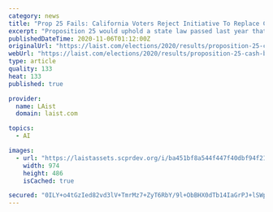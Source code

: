```yaml
---
category: news
title: "Prop 25 Fails: California Voters Reject Initiative To Replace Cash Bail System"
excerpt: "Proposition 25 would uphold a state law passed last year that ended pre-trial detention and cash bail for people accused of most misdemeanors. Those accused of the most violent and serious crimes would remain locked up."
publishedDateTime: 2020-11-06T01:12:00Z
originalUrl: "https://laist.com/elections/2020/results/proposition-25-cash-bail-replacement.php"
webUrl: "https://laist.com/elections/2020/results/proposition-25-cash-bail-replacement.php"
type: article
quality: 133
heat: 133
published: true

provider:
  name: LAist
  domain: laist.com

topics:
  - AI

images:
  - url: "https://laistassets.scprdev.org/i/ba451bf8a544f447f40dbf94f2172b0d/5fa18cd6bef47b0008898548-eight.jpg"
    width: 974
    height: 486
    isCached: true

secured: "0ILY+o4tGzIed82vd3lV+TmrMz7+ZyT6RbY/9l+ObBHX0dTb14IaGrPJ+lSWpey+fwWoi8HSqo0YQoaUGVTEf747lT9OqTScxMGBXhfOdwr3Gw8tCfz+2oUqPkZe+cbPKSTRnjutnmMOVQsZafHJVEDuzUHzznef2XsnYT19VsGAlGI0+zj7Ewbt4I08yc7wHGjJ4hSZwbHPjlEV2nM17zCB79Fudqnp4EVZZ1Tj7XhO1wfPBV9WxY/XeMJ27MDEk2FdgpGmpYKmL2EiQ26BTfUuQG63UXyNBgv5M6tAILk0TfKtBt6WQ1a55mGgZC6Pv6YYnjZdEkx+0rIky8U/munfr75EMC+ymuoJGSl4Xwo=;tBHMnjfDagZBgdYXeQreMQ=="
---
```


